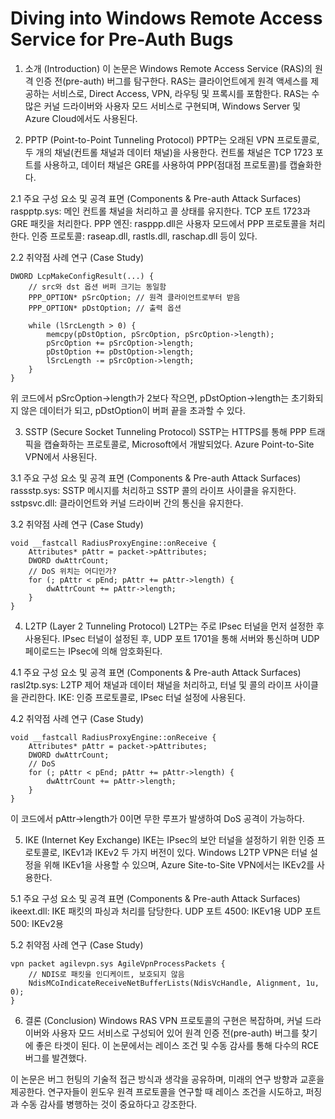 # Diving into Windows Remote Access Service for Pre-Auth Bugs

1. 소개 (Introduction)
이 논문은 Windows Remote Access Service (RAS)의 원격 인증 전(pre-auth) 버그를 탐구한다. RAS는 클라이언트에게 원격 액세스를 제공하는 서비스로, Direct Access, VPN, 라우팅 및 프록시를 포함한다. RAS는 수많은 커널 드라이버와 사용자 모드 서비스로 구현되며, Windows Server 및 Azure Cloud에서도 사용된다.

2. PPTP (Point-to-Point Tunneling Protocol)
PPTP는 오래된 VPN 프로토콜로, 두 개의 채널(컨트롤 채널과 데이터 채널)을 사용한다. 컨트롤 채널은 TCP 1723 포트를 사용하고, 데이터 채널은 GRE를 사용하여 PPP(점대점 프로토콜)를 캡슐화한다.

2.1 주요 구성 요소 및 공격 표면 (Components & Pre-auth Attack Surfaces)
raspptp.sys: 메인 컨트롤 채널을 처리하고 콜 상태를 유지한다. TCP 포트 1723과 GRE 패킷을 처리한다.
PPP 엔진: rasppp.dll은 사용자 모드에서 PPP 프로토콜을 처리한다.
인증 프로토콜: raseap.dll, rastls.dll, raschap.dll 등이 있다.

2.2 취약점 사례 연구 (Case Study)

```
DWORD LcpMakeConfigResult(...) {
    // src와 dst 옵션 버퍼 크기는 동일함
    PPP_OPTION* pSrcOption; // 원격 클라이언트로부터 받음
    PPP_OPTION* pDstOption; // 출력 옵션

    while (lSrcLength > 0) {
        memcpy(pDstOption, pSrcOption, pSrcOption->length);
        pSrcOption += pSrcOption->length;
        pDstOption += pDstOption->length;
        lSrcLength -= pSrcOption->length;
    }
}
```

위 코드에서 pSrcOption->length가 2보다 작으면, pDstOption->length는 초기화되지 않은 데이터가 되고, pDstOption이 버퍼 끝을 초과할 수 있다.

3. SSTP (Secure Socket Tunneling Protocol)
SSTP는 HTTPS를 통해 PPP 트래픽을 캡슐화하는 프로토콜로, Microsoft에서 개발되었다. Azure Point-to-Site VPN에서 사용된다.

3.1 주요 구성 요소 및 공격 표면 (Components & Pre-auth Attack Surfaces)
rassstp.sys: SSTP 메시지를 처리하고 SSTP 콜의 라이프 사이클을 유지한다.
sstpsvc.dll: 클라이언트와 커널 드라이버 간의 통신을 유지한다.

3.2 취약점 사례 연구 (Case Study)

```
void __fastcall RadiusProxyEngine::onReceive {
    Attributes* pAttr = packet->pAttributes;
    DWORD dwAttrCount;
    // DoS 위치는 어디인가?
    for (; pAttr < pEnd; pAttr += pAttr->length) {
        dwAttrCount += pAttr->length;
    }
}
```

4. L2TP (Layer 2 Tunneling Protocol)
L2TP는 주로 IPsec 터널을 먼저 설정한 후 사용된다. IPsec 터널이 설정된 후, UDP 포트 1701을 통해 서버와 통신하며 UDP 페이로드는 IPsec에 의해 암호화된다.

4.1 주요 구성 요소 및 공격 표면 (Components & Pre-auth Attack Surfaces)
rasl2tp.sys: L2TP 제어 채널과 데이터 채널을 처리하고, 터널 및 콜의 라이프 사이클을 관리한다.
IKE: 인증 프로토콜로, IPsec 터널 설정에 사용된다.

4.2 취약점 사례 연구 (Case Study)

```
void __fastcall RadiusProxyEngine::onReceive {
    Attributes* pAttr = packet->pAttributes;
    DWORD dwAttrCount;
    // DoS
    for (; pAttr < pEnd; pAttr += pAttr->length) {
        dwAttrCount += pAttr->length;
    }
}
```

이 코드에서 pAttr->length가 0이면 무한 루프가 발생하여 DoS 공격이 가능하다.

5. IKE (Internet Key Exchange)
IKE는 IPsec의 보안 터널을 설정하기 위한 인증 프로토콜로, IKEv1과 IKEv2 두 가지 버전이 있다. Windows L2TP VPN은 터널 설정을 위해 IKEv1을 사용할 수 있으며, Azure Site-to-Site VPN에서는 IKEv2를 사용한다.

5.1 주요 구성 요소 및 공격 표면 (Components & Pre-auth Attack Surfaces)
ikeext.dll: IKE 패킷의 파싱과 처리를 담당한다.
UDP 포트 4500: IKEv1용
UDP 포트 500: IKEv2용

5.2 취약점 사례 연구 (Case Study)

```
vpn packet agilevpn.sys AgileVpnProcessPackets {
    // NDIS로 패킷을 인디케이트, 보호되지 않음
    NdisMCoIndicateReceiveNetBufferLists(NdisVcHandle, Alignment, 1u, 0);
}
```

6. 결론 (Conclusion)
Windows RAS VPN 프로토콜의 구현은 복잡하며, 커널 드라이버와 사용자 모드 서비스로 구성되어 있어 원격 인증 전(pre-auth) 버그를 찾기에 좋은 타겟이 된다. 이 논문에서는 레이스 조건 및 수동 감사를 통해 다수의 RCE 버그를 발견했다.

이 논문은 버그 헌팅의 기술적 접근 방식과 생각을 공유하며, 미래의 연구 방향과 교훈을 제공한다. 연구자들이 윈도우 원격 프로토콜을 연구할 때 레이스 조건을 시도하고, 퍼징과 수동 감사를 병행하는 것이 중요하다고 강조한다.
